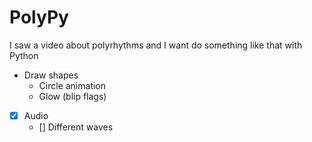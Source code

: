 # PolyPy

I saw a video about polyrhythms and I want do something like that with Python

- Draw shapes
    - Circle animation
    - Glow (blip flags)
- [x] Audio
    - [] Different waves